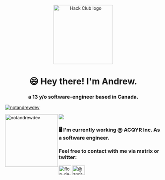 <p align="center"><img width="192" alt="Hack Club logo" src="https://assets.hackclub.com/flag-standalone.svg"></p>
<h1 align="center">😄 Hey there! I'm Andrew.</h1>
<h3 align="center">a 13 y/o software-engineer based in Canada.</h3>


<p align="left"> <a href="https://github.com/ryo-ma/github-profile-trophy"><img src="https://github-profile-trophy.vercel.app/?username=notandrewdev&theme=onedark&margin-w=15&margin-h=15&column=7" alt="notandrewdev" /></a> </p>

<div>
<img height="170" align="left" src="https://github-readme-stats.vercel.app/api?username=notandrewdev&count_private=true&include_all_commits=true&theme=onedark" alt="notandrewdev" />
<img src="https://github-readme-stats.vercel.app/api/top-langs/?username=notandrewdev&layout=compact&theme=onedark&langs_count=15" />
<script src="https://summer.hackclub.com/scrapbookwidget.js"></script>
<script>displayScrapbookUsername('andrewnijmeh')</script>
</div>

<h3>🖥️ I'm currently working @ ACQYR Inc. As a software engineer.</h3>

<h3 align="left">Feel free to contact with me via matrix or twitter:</h3>
<p align="left">
<a href="https://twitter.com/xlflop" target="blank"><img align="center" src="https://cdn.jsdelivr.net/npm/simple-icons@3.0.1/icons/twitter.svg" alt="flop_dev" height="30" width="40" /></a>
<a href="@andrewnijmeh:matrix.org" target="blank"><img align="center" src="https://external-content.duckduckgo.com/iu/?u=https%3A%2F%2Ftse1.mm.bing.net%2Fth%3Fid%3DOIP.C-yNBc2XvozwTTpOJIMt_wHaD4%26pid%3DApi&f=1" alt="@andrewnijmeh:matrix.org" height="30" width="40" /></a>  
  
